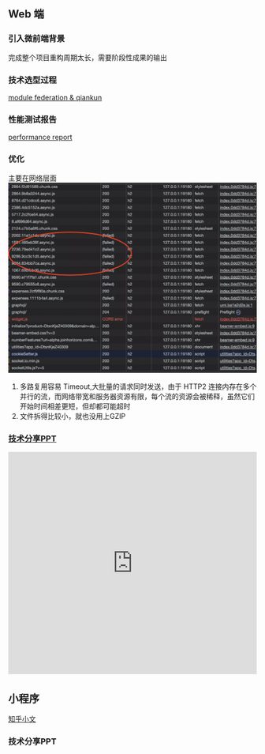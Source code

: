 ## Web 端
### 引入微前端背景   
完成整个项目重构周期太长，需要阶段性成果的输出  
### 技术选型过程
[module federation & qiankun](https://nibl.yuque.com/org-wiki-nibl-tazdnd/oq0d5h/klketfqf7a77i1vy?singleDoc#)
### 性能测试报告
[performance report](https://nibl.yuque.com/org-wiki-nibl-tazdnd/oq0d5h/suw1xc6m5gt022au?singleDoc#)        
### 优化   
主要在网络层面    
<img alt="微前端资源加载" src="https://github.com/nibilin33/frontend-blog/raw/master/press/guide/img/micro-net.webp"/>

1. 多路复用容易 Timeout,大批量的请求同时发送，由于 HTTP2 连接内存在多个并行的流，而网络带宽和服务器资源有限，每个流的资源会被稀释，虽然它们开始时间相差更短，但却都可能超时         
2. 文件拆得比较小，就也没用上GZIP      


### [技术分享PPT](https://nibilin33.github.io/frontend-blog/micro-frontend/#0)

<iframe  
 height=450 
 width=100% 
 src="https://nibilin33.github.io/frontend-blog/micro-frontend/#0"  
 frameborder=0  
 allowfullscreen>
 </iframe>

 ## 小程序
[知乎小文](https://zhuanlan.zhihu.com/p/618589228)  
### 技术分享PPT
